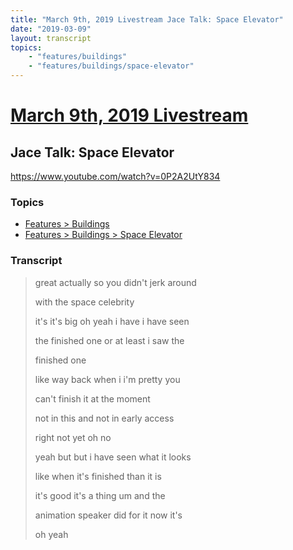 ```yaml
---
title: "March 9th, 2019 Livestream Jace Talk: Space Elevator"
date: "2019-03-09"
layout: transcript
topics:
    - "features/buildings"
    - "features/buildings/space-elevator"
---
```

# [March 9th, 2019 Livestream](../2019-03-09.md)
## Jace Talk: Space Elevator
https://www.youtube.com/watch?v=0P2A2UtY834

### Topics
* [Features > Buildings](../topics/features/buildings.md)
* [Features > Buildings > Space Elevator](../topics/features/buildings/space-elevator.md)

### Transcript

> great actually so you didn't jerk around
> 
> with the space celebrity
> 
> it's it's big oh yeah i have i have seen
> 
> the finished one or at least i saw the
> 
> finished one
> 
> like way back when i i'm pretty you
> 
> can't finish it at the moment
> 
> not in this and not in early access
> 
> right not yet oh no
> 
> yeah but but i have seen what it looks
> 
> like when it's finished than it is
> 
> it's good it's a thing um and the
> 
> animation speaker did for it now it's
> 
> oh yeah
> 
